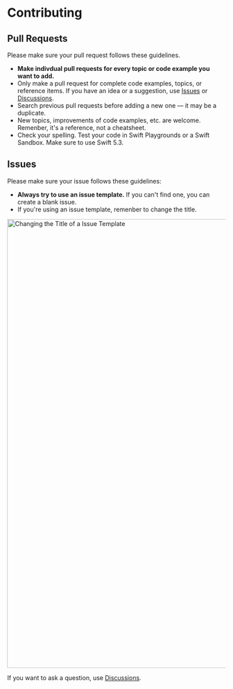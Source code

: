 
# Contributing

## Pull Requests

Please make sure your pull request follows these guidelines.

- **Make indivdual pull requests for every topic or code example you want to add.**
- Only make a pull request for complete code examples, topics, or reference items. If you have an idea or a suggestion, use [Issues](https://github.com/Brunozhon/SwiftReference/issues) or [Discussions](https://github.com/Brunozhon/SwiftReference/discussions/categories/ideas).
- Search previous pull requests before adding a new one &mdash; it may be a duplicate.
- New topics, improvements of code examples, etc. are welcome. Remenber, it's a reference, not a cheatsheet.
- Check your spelling. Test your code in Swift Playgrounds or a Swift Sandbox. Make sure to use Swift 5.3.

## Issues

Please make sure your issue follows these guidelines:

- **Always try to use an issue template.** If you can't find one, you can create a blank issue.
- If you're using an issue template, remenber to change the title.
<img width="1033" alt="Changing the Title of a Issue Template" src="https://user-images.githubusercontent.com/69879040/129637722-a2bee806-e9f5-4d04-9d2c-dbbf508a33d7.png">


If you want to ask a question, use [Discussions](https://github.com/Brunozhon/SwiftReference/discussions/categories/q-a).
